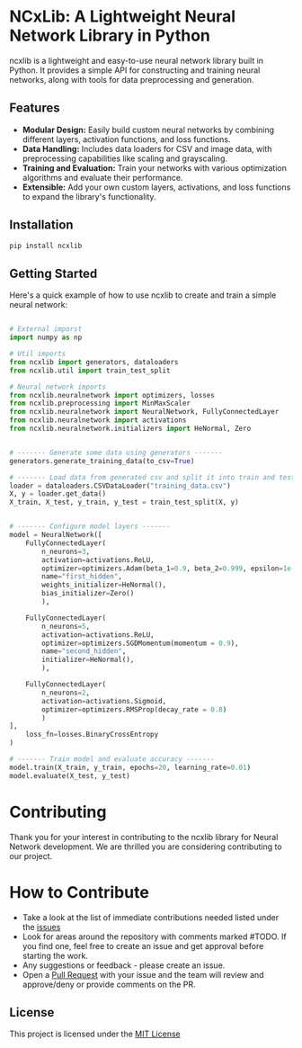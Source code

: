 # NCxLib: A Lightweight Neural Network Library in Python

ncxlib is a lightweight and easy-to-use neural network library built in Python. It provides a simple API for constructing and training neural networks, along with tools for data preprocessing and generation.

## Features

* **Modular Design:** Easily build custom neural networks by combining different layers, activation functions, and loss functions.
* **Data Handling:** Includes data loaders for CSV and image data, with preprocessing capabilities like scaling and grayscaling.
* **Training and Evaluation:** Train your networks with various optimization algorithms and evaluate their performance.
* **Extensible:**  Add your own custom layers, activations, and loss functions to expand the library's functionality.

## Installation

```bash
pip install ncxlib
```

## Getting Started
Here's a quick example of how to use ncxlib to create and train a simple neural network:

```python

# External imporst
import numpy as np

# Util imports
from ncxlib import generators, dataloaders
from ncxlib.util import train_test_split

# Neural network imports
from ncxlib.neuralnetwork import optimizers, losses
from ncxlib.preprocessing import MinMaxScaler
from ncxlib.neuralnetwork import NeuralNetwork, FullyConnectedLayer
from ncxlib.neuralnetwork import activations
from ncxlib.neuralnetwork.initializers import HeNormal, Zero


# ------- Generate some data using generators -------
generators.generate_training_data(to_csv=True)

# ------- Load data from generated csv and split it into train and test -------
loader = dataloaders.CSVDataLoader("training_data.csv")
X, y = loader.get_data()
X_train, X_test, y_train, y_test = train_test_split(X, y)


# ------- Configure model layers -------
model = NeuralNetwork([
    FullyConnectedLayer(
        n_neurons=3, 
        activation=activations.ReLU, 
        optimizer=optimizers.Adam(beta_1=0.9, beta_2=0.999, epsilon=1e-07),
        name="first_hidden",
        weights_initializer=HeNormal(), 
        bias_initializer=Zero()
        ),

    FullyConnectedLayer(
        n_neurons=5, 
        activation=activations.ReLU, 
        optimizer=optimizers.SGDMomentum(momentum = 0.9), 
        name="second_hidden",
        initializer=HeNormal(),
        ),

    FullyConnectedLayer(
        n_neurons=2, 
        activation=activations.Sigmoid, 
        optimizer=optimizers.RMSProp(decay_rate = 0.8)
        )
],
    loss_fn=losses.BinaryCrossEntropy
)

# ------- Train model and evaluate accuracy -------
model.train(X_train, y_train, epochs=20, learning_rate=0.01)
model.evaluate(X_test, y_test)

```

# Contributing

Thank you for your interest in contributing to the ncxlib library for Neural Network development. We are thrilled you are considering contributing to our project.

# How to Contribute

- Take a look at the list of immediate contributions needed listed under the [issues](https://github.com/ncxlib/NeuralNetwork/issues)
- Look for areas around the repository with comments marked #TODO. If you find one, feel free to create an issue and get approval before starting the work.
- Any suggestions or feedback - please create an issue.
- Open a [Pull Request](https://github.com/ncxlib/NeuralNetwork/pulls) with your issue and the team will review and approve/deny or provide comments on the PR.


## License
This project is licensed under the [MIT License](LICENSE)
